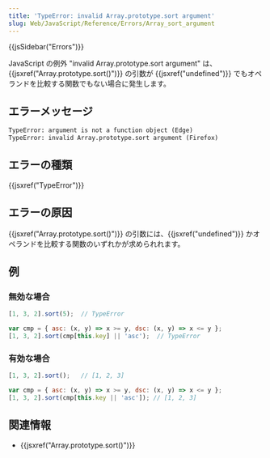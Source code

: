 ```yaml
---
title: 'TypeError: invalid Array.prototype.sort argument'
slug: Web/JavaScript/Reference/Errors/Array_sort_argument
---
```

{{jsSidebar("Errors")}}

JavaScript の例外 "invalid Array.prototype.sort argument" は、 {{jsxref("Array.prototype.sort()")}} の引数が {{jsxref("undefined")}} でもオペランドを比較する関数でもない場合に発生します。

## エラーメッセージ

```html
TypeError: argument is not a function object (Edge)
TypeError: invalid Array.prototype.sort argument (Firefox)
```

## エラーの種類

{{jsxref("TypeError")}}

## エラーの原因

{{jsxref("Array.prototype.sort()")}} の引数には、{{jsxref("undefined")}} かオペランドを比較する関数のいずれかが求められれます。

## 例

### 無効な場合

```js example-bad
[1, 3, 2].sort(5);  // TypeError

var cmp = { asc: (x, y) => x >= y, dsc: (x, y) => x <= y };
[1, 3, 2].sort(cmp[this.key] || 'asc');  // TypeError
```

### 有効な場合

```js example-good
[1, 3, 2].sort();   // [1, 2, 3]

var cmp = { asc: (x, y) => x >= y, dsc: (x, y) => x <= y };
[1, 3, 2].sort(cmp[this.key || 'asc']); // [1, 2, 3]
```

## 関連情報

- {{jsxref("Array.prototype.sort()")}}
